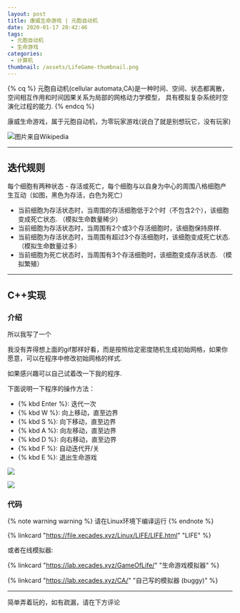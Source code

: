 ```yaml
---
layout: post
title: 康威生命游戏 | 元胞自动机
date: 2020-01-17 20:42:46
tags:
 - 元胞自动机
 - 生命游戏
categories:
 - 计算机
thumbnail: /assets/LifeGame-thumbnail.png
---
```


<!-- placeholder -->

{% cq %} 元胞自动机(cellular automata,CA)是一种时间、空间、状态都离散，
空间相互作用和时间因果关系为局部的网格动力学模型，
具有模拟复杂系统时空演化过程的能力.  {% endcq %}

康威生命游戏，属于元胞自动机，为零玩家游戏(说白了就是别想玩它，没有玩家)

![图片来自Wikipedia](/assets/LifeGame-pic1.gif)

<!-- more -->

---
## 迭代规则

每个细胞有两种状态 - 存活或死亡，每个细胞与以自身为中心的周围八格细胞产生互动（如图，黑色为存活，白色为死亡）

 - 当前细胞为存活状态时，当周围的存活细胞低于2个时（不包含2个），该细胞变成死亡状态. （模拟生命数量稀少）
 - 当前细胞为存活状态时，当周围有2个或3个存活细胞时，该细胞保持原样. 
 - 当前细胞为存活状态时，当周围有超过3个存活细胞时，该细胞变成死亡状态. （模拟生命数量过多）
 - 当前细胞为死亡状态时，当周围有3个存活细胞时，该细胞变成存活状态. （模拟繁殖）

---
## C++实现

### 介绍

所以我写了一个

我没有弄得想上面的gif那样好看，而是按照给定密度随机生成初始网格，如果你愿意，可以在程序中修改初始网格的样式. 

如果感兴趣可以自己试着改一下我的程序. 

下面说明一下程序的操作方法：

 - {% kbd Enter %}: 迭代一次
 - {% kbd W %}: 向上移动，直至边界
 - {% kbd S %}: 向下移动，直至边界
 - {% kbd A %}: 向左移动，直至边界
 - {% kbd D %}: 向右移动，直至边界
 - {% kbd F %}: 自动迭代开/关
 - {% kbd E %}: 退出生命游戏

![](/assets/LifeGame-pic2.png)

![](/assets/LifeGame-pic3.png)

### 代码

{% note warning warning %}
请在Linux环境下编译运行
{% endnote %}

{% linkcard "https://file.xecades.xyz/Linux/LIFE/LIFE.html" "LIFE" %}

或者在线模拟器:

{% linkcard "https://lab.xecades.xyz/GameOfLife/" "生命游戏模拟器" %}

{% linkcard "https://lab.xecades.xyz/CA/" "自己写的模拟器 (buggy)" %}

---
简单弄着玩的，如有疏漏，请在下方评论